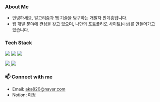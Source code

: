 ### About Me
- 안녕하세요, 알고리즘과 웹 기술을 탐구하는 개발자 안계홍입니다.
- 웹 개발 분야에 관심을 갖고 있으며, 나만의 포트폴리오 사이트(`미정`)를 만들어가고 있습니다.

### Tech Stack
<p>
  <img src="https://img.shields.io/badge/Java-007396?style=flat-square&logo=openjdk&logoColor=white"/>
  <img src="https://img.shields.io/badge/TypeScript-3178C6?style=flat-square&logo=typescript&logoColor=white"/>
  <img src="https://img.shields.io/badge/JavaScript-F7DF1E?style=flat-square&logo=javascript&logoColor=black"/>
</p>

<p align="left">
  <a href="https://github.com/anuraghazra/github-readme-stats">
    <img src="https://github-readme-stats.vercel.app/api?username=akh820&show_icons=true&theme=default&hide_border=false" />
  </a>
  <a href="https://github.com/anuraghazra/github-readme-stats">
    <img src="https://github-readme-stats.vercel.app/api/top-langs/?username=akh820&layout=compact&theme=default&hide_border=false" />
  </a>
</p>

### 📫 Connect with me
- Email: aka820@naver.com
- Notion: 미정 
